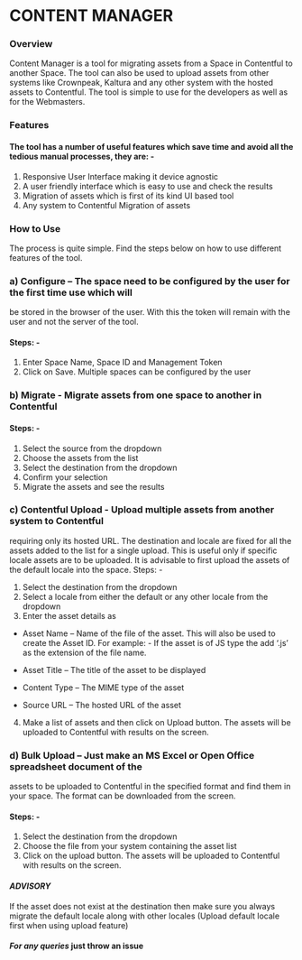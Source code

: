 # CONTENT MANAGER
### Overview
Content Manager is a tool for migrating assets from a Space in Contentful to another Space.
The tool can also be used to upload assets from other systems like Crownpeak, Kaltura and any
other system with the hosted assets to Contentful. The tool is simple to use for the developers
as well as for the Webmasters.
### Features
#### The tool has a number of useful features which save time and avoid all the tedious manual processes, they are: -

1. Responsive User Interface making it device agnostic
2. A user friendly interface which is easy to use and check the results
3. Migration of assets which is first of its kind UI based tool
4. Any system to Contentful Migration of assets

### How to Use
The process is quite simple. Find the steps below on how to use different features of the tool.

### a) Configure – The space need to be configured by the user for the first time use which will
be stored in the browser of the user. With this the token will remain with the user and
not the server of the tool.

#### Steps: -
1. Enter Space Name, Space ID and Management Token
2. Click on Save. Multiple spaces can be configured by the user

### b) Migrate - Migrate assets from one space to another in Contentful
#### Steps: -
1. Select the source from the dropdown
2. Choose the assets from the list
3. Select the destination from the dropdown
4. Confirm your selection
5. Migrate the assets and see the results

### c) Contentful Upload - Upload multiple assets from another system to Contentful
requiring only its hosted URL. The destination and locale are fixed for all the assets 
added to the list for a single upload. This is useful only if specific locale assets are to be
uploaded. It is advisable to first upload the assets of the default locale into the space.
Steps: -

1. Select the destination from the dropdown
2. Select a locale from either the default or any other locale from the dropdown
3. Enter the asset details as

  - Asset Name – Name of the file of the asset. This will also be used to create the Asset ID. For example: - If the asset is of JS type the add ‘.js’ as the extension of the file name.
  
  - Asset Title – The title of the asset to be displayed
  
  - Content Type – The MIME type of the asset
  
  - Source URL – The hosted URL of the asset
  

4. Make a list of assets and then click on Upload button. The assets will be uploaded to Contentful with results on the screen.

### d) Bulk Upload – Just make an MS Excel or Open Office spreadsheet document of the
assets to be uploaded to Contentful in the specified format and find them in your space.
The format can be downloaded from the screen.
#### Steps: -
1. Select the destination from the dropdown
2. Choose the file from your system containing the asset list
3. Click on the upload button. The assets will be uploaded to Contentful with results on the screen.

#### *ADVISORY*
If the asset does not exist at the destination then make sure you always migrate the default
locale along with other locales (Upload default locale first when using upload feature)
#### *For any queries*  just throw an issue
